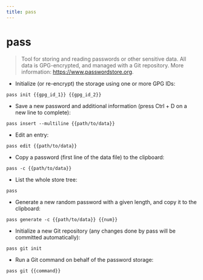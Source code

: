 ```yaml
---
title: pass
---
```

# pass

> Tool for storing and reading passwords or other sensitive data.
> All data is GPG-encrypted, and managed with a Git repository.
> More information: <https://www.passwordstore.org>.

- Initialize (or re-encrypt) the storage using one or more GPG IDs:

`pass init {{gpg_id_1}} {{gpg_id_2}}`

- Save a new password and additional information (press Ctrl + D on a new line to complete):

`pass insert --multiline {{path/to/data}}`

- Edit an entry:

`pass edit {{path/to/data}}`

- Copy a password (first line of the data file) to the clipboard:

`pass -c {{path/to/data}}`

- List the whole store tree:

`pass`

- Generate a new random password with a given length, and copy it to the clipboard:

`pass generate -c {{path/to/data}} {{num}}`

- Initialize a new Git repository (any changes done by pass will be committed automatically):

`pass git init`

- Run a Git command on behalf of the password storage:

`pass git {{command}}`

